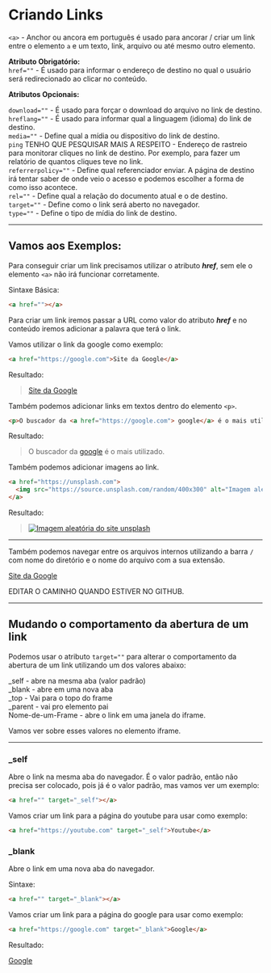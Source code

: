 
# Criando Links

`<a>` - Anchor ou ancora em português é usado para ancorar / criar um link entre o elemento `a` e um texto, link, arquivo ou até mesmo outro elemento.

**Atributo Obrigatório:**  
`href=""` - É usado para informar o endereço de destino no qual o usuário será redirecionado ao clicar no conteúdo.

**Atributos Opcionais:**  

`download=""` - É usado para forçar o download do arquivo no link de destino.  
`hreflang=""` - É usado para informar qual a linguagem (idioma) do link de destino.  
`media=""` - Define qual a mídia ou dispositivo do link de destino.  
`ping` TENHO QUE PESQUISAR MAIS A RESPEITO - Endereço de rastreio para monitorar cliques no link de destino. Por exemplo, para fazer um relatório de quantos cliques teve no link.  
`referrerpolicy=""` - Define qual referenciador enviar. A página de destino irá tentar saber de onde veio o acesso e podemos escolher a forma de como isso acontece.  
`rel=""` - Define qual a relação do documento atual e o de destino.  
`target=""` - Define como o link será aberto no navegador.  
`type=""` - Define o tipo de mídia do link de destino.

---

## Vamos aos Exemplos:

Para conseguir criar um link precisamos utilizar o atributo ***href***, sem ele o elemento `<a>` não irá funcionar corretamente.

Sintaxe Básica:

```html
<a href=""></a>
```

Para criar um link iremos passar a URL como valor do atributo ***href*** e no conteúdo iremos adicionar a palavra que terá o link.

Vamos utilizar o link da google como exemplo:

```html
<a href="https://google.com">Site da Google</a>
```

Resultado:

> <a href="https://google.com">Site da Google</a>

Também podemos adicionar links em textos dentro do elemento `<p>`.

```html
<p>O buscador da <a href="https://google.com"> google</a> é o mais utilizado.</p>
```

Resultado:

> <p>O buscador da <a href="https://google.com"> google</a> é o mais utilizado.</p>

Também podemos adicionar imagens ao link.

```html
<a href="https://unsplash.com">
  <img src="https://source.unsplash.com/random/400x300" alt="Imagem aleatória do site unsplash">
</a>
```

Resultado:

> <a href="https://unsplash.com">
>   <img src="https://source.unsplash.com/random/400x300" alt="Imagem aleatória do site unsplash">
> </a>

---

Também podemos navegar entre os arquivos internos utilizando a barra `/` com nome do diretório e o nome do arquivo com a sua extensão.

<a href="./listas.md">Site da Google</a>

EDITAR O CAMINHO QUANDO ESTIVER NO GITHUB.

---
## Mudando o comportamento da abertura de um link
Podemos usar o atributo `target=""` para alterar o comportamento da abertura de um link utilizando um dos valores abaixo:

_self - abre na mesma aba (valor padrão)  
_blank  - abre em uma nova aba  
_top  - Vai para o topo do frame   
_parent - vai pro elemento pai   
Nome-de-um-Frame  - abre o link em uma janela do iframe.

Vamos ver sobre esses valores no elemento iframe.

---

### _self

Abre o link na mesma aba do navegador. É o valor padrão, então não precisa ser colocado, pois já é o valor padrão, mas vamos ver um exemplo:

```html
<a href="" target="_self"></a>
```

Vamos criar um link para a página do youtube para usar como exemplo:

```html
<a href="https://youtube.com" target="_self">Youtube</a>
```

### _blank

Abre o link em uma nova aba do navegador.

Sintaxe:

```html
<a href="" target="_blank"></a>
```

Vamos criar um link para a página do google para usar como exemplo:

```html
<a href="https://google.com" target="_blank">Google</a>
```

Resultado:

<a href="https://google.com" target="_blank">Google</a>

